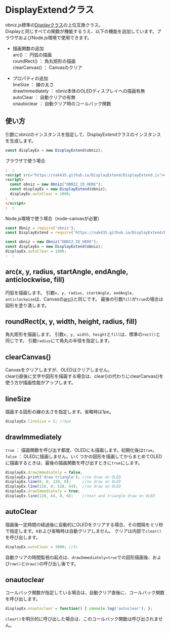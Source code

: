 # DisplayExtendクラス

obniz.js標準の[Displayクラス](https://obniz.io/doc/sdk/doc/display)の上位互換クラス。  
Displayと同じすべての関数が機能するうえ、以下の機能を追加しています。ブラウザおよびNode.js環境で使用できます。

- 描画関数の追加<br>
arc() ： 円弧の描画<br>
roundRect() ： 角丸矩形の描画<br>
clearCanvas() ： Canvasのクリア

- プロパティの追加<br>
lineSize ： 線の太さ<br>
drawImmediately ： obniz本体のOLEDディスプレイへの描画有無<br>
autoClear ： 自動クリアの有無<br>
onautoclear ： 自動クリア時のコールバック関数


## 使い方

引数にobnizのインスタンスを指定して、DisplayExtendクラスのインスタンスを生成します。

```javascript
const displayEx = new DisplayExtend(obniz);
```


ブラウザで使う場合

```html
:  :
<script src="https://nak435.github.io/DisplayExtend/DisplayExtend.js"></script>
<script>
  const obniz = new Obniz("OBNIZ_ID_HERE");
  const displayEx = new DisplayExtend(obniz);
  displayEx.autoClear = 1000;
:  :
</script>
:  :
```

Node.js環境で使う場合（node-canvasが必要）

```javascript
const Obniz = require('obniz');
const DisplayExtend = require('https://nak435.github.io/DisplayExtend/DisplayExtend.js');

const obniz = new Obniz("OBNIZ_ID_HERE");
const displayEx = new DisplayExtend(obniz);
displayEx.autoClear = 1000;
:  :
```

## arc(x, y, radius, startAngle, endAngle, anticlockwise, fill)

円弧を描画します。
引数`x, y, radius, startAngle, endAngle, anticlockwise`は、Canvasの[arc()](https://developer.mozilla.org/ja/docs/Web/API/CanvasRenderingContext2D/arc)と同じです。
最後の引数`fill`が`true`の場合は図形を塗り潰します。

## roundRect(x, y, width, height, radius, fill)

角丸矩形を描画します。
引数`x, y, width, height`と`fill`は、標準の`rect()`と同じです。
引数`radius`にて角丸の半径を指定します。

## clearCanvas()

Canvasをクリアしますが、OLEDはクリアしません。  
clear()直後に文字や図形を描画する場合は、clear()の代わりにclearCanvas()を使う方が描画性能がアップします。

## lineSize

描画する図形の線の太さを指定します。省略時は1px。

```javascript
displayEx.lineSize = 5; //5px
```

## drawImmediately

`true` ： 描画関数を呼び出す都度、OLEDにも描画します。初期化後は`true`。  
`false` ： OLEDに描画しません。いくつかの図形を描画してからまとめてOLEDに描画するときは、最後の描画関数を呼び出すときに`true`にします。

```javascript
displayEx.drawImmediately = false;
displayEx.print('draw triangle'); //no draw on OLED
displayEx.line(0, 0, 128, 0);     //no draw on OLED
displayEx.line(128, 0, 128, 64);  //no draw on OLED
displayEx.drawImmediately = true;
displayEx.line(128, 64, 0, 0);    //text and triangle draw on OLED
```

## autoClear

描画後一定時間の経過後に自動的にOLEDをクリアする場合、その間隔をミリ秒で指定します。`0`および省略時は自動クリアしません。
クリアは内部で`clear()`を呼び出します。  

```javascript
displayEx.autoClear = 3000; //3s
```

自動クリアの時間監視の起点は、`drawImmediately=true`での図形描画後、および`raw()`と`draw()`の呼び出し後です。


## onautoclear

コールバック関数が指定している場合は、自動クリア直後に、コールバック関数を呼び出します。

```javascript
displayEx.onautoclear = function() { console.log('autoclear'); };

```
`clear()`を明示的に呼び出した場合は、このコールバック関数は呼び出されません。

